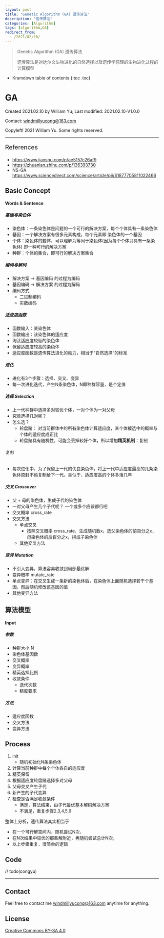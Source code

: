 ```yaml
---
layout: post
title: "Genetic Algorithm (GA) 遗传算法"
description: "遗传算法"
categories: [Algorithm]
tags: [algorithm,GA]
redirect_from:
  - /2021/02/10/
---
```


>  Genetic Algorithm (GA) 遗传算法
>
>  遗传算法是对达尔文生物进化的自然选择以及遗传学原理的生物进化过程的计算模型

* Kramdown table of contents
{:toc .toc}
# GA

Created 2021.02.10 by William Yu; Last modified: 2021.02.10-V1.0.0

Contact: [windmillyucong@163.com](mailto:windmillyucong@163.com)

Copyleft! 2021 William Yu. Some rights reserved.

---

<p style="font-size:20px;color:;text-align:;">References</p> 

- https://www.jianshu.com/p/ae5157c26af9
- https://zhuanlan.zhihu.com/p/136393730
- NS-GA https://www.sciencedirect.com/science/article/pii/S1877705811022466

## Basic Concept

#### Words & Sentence

##### 基因与染色体

- 染色体：一条染色体是问题的一个可行的解决方案，每个个体具有一条染色体
- 基因：一个解决方案有很多元素构成，每个元素即 染色体的一个基因
- 个体：染色体的载体，可以理解为等同于染色体(因为每个个体只具有一条染色体) 即一种可行的解决方案
- 种群：个体的集合，即可行的解决方案集合

##### 编码与解码

- 解决方案 -> 基因编码   的过程为编码
- 基因编码 -> 解决方案   的过程为解码
- 编码方式
  - 二进制编码
  - 实数编码

##### 适应度函数

- 函数输入：某染色体
- 函数输出：该染色体的适应度
- 淘汰适应度较低的染色体
- 保留适应度较高的染色体
- 适应度函数是遗传算法进化的动力，相当于“自然选择”的标准

##### 进化

- 进化有3个步骤：选择、交叉、变异
- 每一次进化迭代，产生N条染色体，N即种群容量，是个定值

##### 选择 Selection

- 上一代种群中选择多对较优个体，一对个体为一对父母
- 究竟选择几对呢？
- 怎么选？
  - 轮盘赌： 对当前群体中的所有染色体计算适应度，某个体被选中的概率与个体的适应度成正比
  - 轮盘赌具有随机性，可能会丢掉较好个体，所以增加**精英机制**：复制

###### 复制

- 每次进化中，为了保留上一代的优良染色体，将上一代中适应度最高的几条染色体原封不动复制给下一代。类似于，适应度高的个体多活几年

##### 交叉 Crossover

- 父 + 母的染色体，生成子代的染色体
- 一对父母产生几个子代呢？ 一个或多个应该都行吧
- 交叉概率 cross_rate
- 交叉方法
  - 单点交叉
    - 按照交叉概率 cross_rate，生成随机数x，选父染色体的前百分之x，母染色体的后百分之x，拼成子染色体
  - 其他交叉方法

##### 变异 Mutation

- 不引入变异，算法容易收敛到局部最优解
- 变异概率  mutate_rate
- 单点变异：在交叉生成一条新的染色体后，在染色体上面随机选择若干个基因，然后随机修改该基因的值
- 其他变异方法





## 算法模型

#### Input

##### 参数

- 种群大小 N
- 染色体基因数 
- 交叉概率
- 变异概率
- 精英选择比例
- 收敛条件
  - 迭代次数
  - 精度要求

##### 方法

- 适应度函数
- 交叉方法
- 变异方法



## Process

1. init
   - 随机初始化N条染色体
2. 计算当前种群中每个个体各自的适应度
3. 精英保留
4. 根据适应度轮盘赌选择多对父母
5. 父母交叉产生子代
6. 新产生的子代变异
7. 检查是否满足收敛条件
   - 满足，算法结束，由子代最优基本解码解决方案
   - 不满足，重复步骤2,3,4,5,6

整体上分析，遗传算法其实相当于

- 在一个可行解空间内，随机尝试N次，
- 在N次结果中较优的那些解附近，再随机尝试总计N次，
- 以上步骤重复，很简单的逻辑



## Code

// todo(congyu)





------

## Contact

Feel free to contact me [windmillyucong@163.com](mailto:windmillyucong@163.com) anytime for anything.



## License

[Creative Commons BY-SA 4.0](http://creativecommons.org/licenses/by-sa/4.0/)

